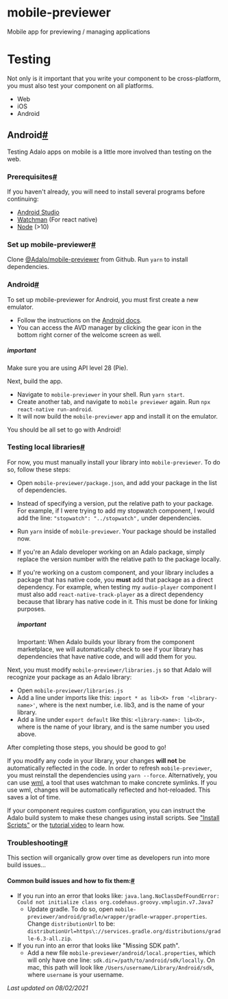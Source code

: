 # mobile-previewer
Mobile app for previewing / managing applications

Testing
=======

Not only is it important that you write your component to be cross-platform, you must also test your component on all platforms.

*   Web
*   iOS
*   Android

Android[#](#android "Direct link to heading")
---------------------------------------------

Testing Adalo apps on mobile is a little more involved than testing on the web.

### Prerequisites[#](#prerequisites-1 "Direct link to heading")

If you haven't already, you will need to install several programs before continuing:

*   [Android Studio](https://developer.android.com/studio)
*   [Watchman](https://facebook.github.io/watchman/docs/install#buildinstall) (For react native)
*   [Node](https://nodejs.org/en/) (>10)

### Set up mobile-previewer[#](#set-up-mobile-previewer-1 "Direct link to heading")

Clone [@Adalo/mobile-previewer](https://github.com/AdaloHQ/mobile-previewer) from Github. Run `yarn` to install dependencies.

### Android[#](#android-1 "Direct link to heading")

To set up mobile-previewer for Android, you must first create a new emulator.

*   Follow the instructions on the [Android docs](https://developer.android.com/studio/run/managing-avds#createavd).
*   You can access the AVD manager by clicking the gear icon in the bottom right corner of the welcome screen as well.

##### important

Make sure you are using API level 28 (Pie).

Next, build the app.

*   Navigate to `mobile-previewer` in your shell. Run `yarn start`.
*   Create another tab, and navigate to `mobile previewer` again. Run `npx react-native run-android`.
*   It will now build the `mobile-previewer` app and install it on the emulator.

You should be all set to go with Android!

### Testing local libraries[#](#testing-local-libraries-1 "Direct link to heading")

For now, you must manually install your library into `mobile-previewer`. To do so, follow these steps:

*   Open `mobile-previewer/package.json`, and add your package in the list of dependencies.
*   Instead of specifying a version, put the relative path to your package. For example, if I were trying to add my stopwatch component, I would add the line: `"stopwatch": "../stopwatch",` under dependencies.
*   Run `yarn` inside of `mobile-previewer`. Your package should be installed now.
*   If you're an Adalo developer working on an Adalo package, simply replace the version number with the relative path to the package locally.
*   If you're working on a custom component, and your library includes a package that has native code, you **must** add that package as a direct dependency. For example, when testing my `audio-player` component I must also add `react-native-track-player` as a direct dependency because that library has native code in it. This must be done for linking purposes.
    
    ##### important
    
    Important: When Adalo builds your library from the component marketplace, we will automatically check to see if your library has dependencies that have native code, and will add them for you.
    

Next, you must modify `mobile-previewer/libraries.js` so that Adalo will recognize your package as an Adalo library:

*   Open `mobile-previewer/libraries.js`
*   Add a line under imports like this: `import * as lib<X> from '<library-name>'`, where <X> is the next number, i.e. lib3, and <library-name> is the name of your library.
*   Add a line under `export default` like this: `<library-name>: lib<X>,` where <library-name> is the name of your library, and <X> is the same number you used above.

After completing those steps, you should be good to go!

If you modify any code in your library, your changes **will not** be automatically reflected in the code. In order to refresh `mobile-previewer`, you must reinstall the dependencies using `yarn --force`. Alternatively, you can use [wml](https://github.com/wix/wml), a tool that uses watchman to make concrete symlinks. If you use wml, changes will be automatically reflected and hot-reloaded. This saves a lot of time.

If your component requires custom configuration, you can instruct the Adalo build system to make these changes using install scripts. See ["Install Scripts"](/docs/workflow/testing/install-scripts) or the [tutorial video](https://youtu.be/6VAdoYKaNgc) to learn how.

### Troubleshooting[#](#troubleshooting-1 "Direct link to heading")

This section will organically grow over time as developers run into more build issues...

#### Common build issues and how to fix them:[#](#common-build-issues-and-how-to-fix-them-1 "Direct link to heading")

*   If you run into an error that looks like: `java.lang.NoClassDefFoundError: Could not initialize class org.codehaus.groovy.vmplugin.v7.Java7`
    *   Update gradle. To do so, open `mobile-previewer/android/gradle/wrapper/gradle-wrapper.properties`. Change `distributionUrl` to be: `distributionUrl=https\://services.gradle.org/distributions/gradle-6.3-all.zip`.
*   If you run into an error that looks like "Missing SDK path".
    *   Add a new file `mobile-previewer/android/local.properties`, which will only have one line: `sdk.dir=/path/to/android/sdk/locally`. On mac, this path will look like `/Users/username/Library/Android/sdk`, where `username` is your username.

_Last updated on 08/02/2021_
